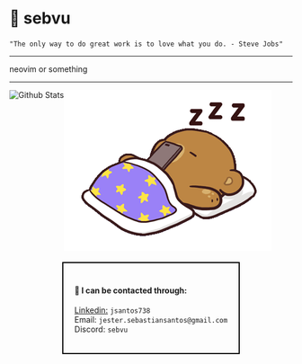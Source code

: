 # 💜 sebvu

`"The only way to do great work is to love what you do. - Steve Jobs"`

<hr />

neovim or something

<hr />

<div style="display: flex">
    <img src="https://github-readme-stats.vercel.app/api?username=sebvu&theme=radical&show_icons=true" alt="Github Stats"/>
    <img src="./assets/sleepybear.gif" alt="A sleeping bear"/>
</div>
<div style="display: flex; justify-content: center; align-items: center; margin: 20px;">
    <div style="border: 2px solid #000; padding: 20px; width: 400;">
        <h4>📱 I can be contacted through:</h4>
        <ul style="list-style: none; padding-left: 0;">
            <li>
                <a href="https://www.linkedin.com/in/jsantos738/" rel="noreferrer noopener">Linkedin:</a>
                <code>jsantos738</code>
            </li>
            <li>
                Email: <code>jester.sebastiansantos@gmail.com</code>
            </li>
            <li>
                Discord: <code>sebvu</code>
            </li>
        </ul>
    </div>
</div>
